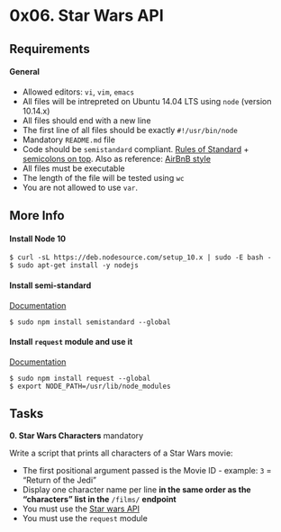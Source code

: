 # 0x06. Star Wars API

## Requirements

#### General

* Allowed editors: `vi`, `vim`, `emacs`
* All files will be intrepreted on Ubuntu 14.04 LTS using `node` (version 10.14.x)
* All files should end with a new line
* The first line of all files should be exactly `#!/usr/bin/node`
* Mandatory `README.md` file
* Code should be `semistandard` compliant. [Rules of Standard](https://www.standardjs.com/rules.html) + [semicolons on top](https://www.github.com/standard/semistandard). Also as reference: [AirBnB style](https://www.github.com/airbnb/javascript)
* All files must be executable
* The length of the file will be tested using `wc`
* You are not allowed to use `var`.

## More Info

#### Install Node 10

```
$ curl -sL https://deb.nodesource.com/setup_10.x | sudo -E bash -
$ sudo apt-get install -y nodejs
```

#### Install semi-standard

<a href="https://intranet.alxswe.com/rltoken/WjMvQfBMKBdsNUuHyg55Dw">Documentation</a>

```$ sudo npm install semistandard --global```

#### Install `request` module and use it

<a href="https://intranet.alxswe.com/rltoken/BWz2gc45S-nZaxEY6GA6Zw">Documentation</a>

```
$ sudo npm install request --global
$ export NODE_PATH=/usr/lib/node_modules
```
## Tasks

**0. Star Wars Characters**
mandatory

Write a script that prints all characters of a Star Wars movie:

* The first positional argument passed is the Movie ID - example: `3` = “Return of the Jedi”
* Display one character name per line **in the same order as the “characters” list in the** `/films/` **endpoint**
* You must use the <a href="https://intranet.alxswe.com/rltoken/gh_NaSUk9QlXHVoACFU-tg">Star wars API</a>
* You must use the `request` module
